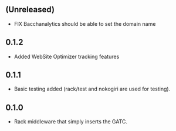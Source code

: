 (Unreleased)
------------

* FIX Bacchanalytics should be able to set the domain name

0.1.2
-----

* Added WebSite Optimizer tracking features

0.1.1
----

* Basic testing added (rack/test and nokogiri are used for testing).

0.1.0
----

* Rack middleware that simply inserts the GATC.
